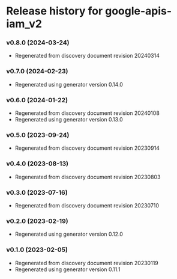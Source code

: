 # Release history for google-apis-iam_v2

### v0.8.0 (2024-03-24)

* Regenerated from discovery document revision 20240314

### v0.7.0 (2024-02-23)

* Regenerated using generator version 0.14.0

### v0.6.0 (2024-01-22)

* Regenerated from discovery document revision 20240108
* Regenerated using generator version 0.13.0

### v0.5.0 (2023-09-24)

* Regenerated from discovery document revision 20230914

### v0.4.0 (2023-08-13)

* Regenerated from discovery document revision 20230803

### v0.3.0 (2023-07-16)

* Regenerated from discovery document revision 20230710

### v0.2.0 (2023-02-19)

* Regenerated using generator version 0.12.0

### v0.1.0 (2023-02-05)

* Regenerated from discovery document revision 20230119
* Regenerated using generator version 0.11.1

